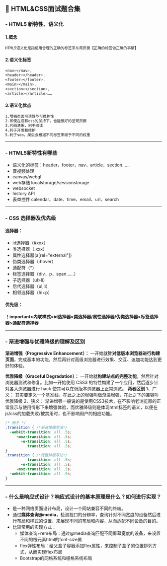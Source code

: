 ## 📒 HTML&CSS面试题合集

### - HTML5 新特性、语义化

#### 1.概念

```markdown
HTML5语义化是指使用合理的正确的标签来布局页面【正确的标签做正确的事情】
```

#### 2.语义化标签

```css
<nav></nav>,
<header></header>,
<footer></footer>,
<main></main>,
<section></section>,
<article></article>……
```

#### 3.语义化优点

```markdown
1.增强页面可读性与可维护性
2.即使在没有css的加持下，也能很好的呈现页面
3.代码清晰，利于阅读
4.利于开发和维护
5.利于seo，爬虫会根据不同标签来赋予不同的权重
```

------

### - HTML5新特性有哪些

- 语义化的标签：header，footer，nav，article，section……
- 音视频处理
- canvas/webgl
- web存储 localstorage/sessionstorage
- websocket
- history API
- 表单控件 calendar、date、time、email、url、search

------

### - CSS 选择器及优先级

#### 选择器：

- id选择器（#xxx）
- 类选择器（.xxx）
- 属性选择器(a[rel="external"])
- 伪类选择器（:hover）
- 通配符（*）
- 标签选择器（div，p，span……）
- 子选择器（ul>li）
- 后代选择器（ul,li）
- 相邻选择器（hi+p）

#### 优先级：

**！important>内联样式>id选择器>类选择器/属性选择器/伪类选择器>标签选择器>通配符选择器**

------

### - 渐进增强与优雅降级的理解及区别

**渐进增强（Progressive Enhancement）：**
一开始就**针对低版本浏览器进行构建页面**，完成基本的功能，然后再针对高级浏览器进行效果、交互、追加功能达到更好的体验。

**优雅降级（Graceful Degradation）：**
一开始就**构建站点的完整功能**，然后针对浏览器测试和修复。比如一开始使用 CSS3 的特性构建了一个应用，然后逐步针对各大浏览器进行 hack 使其可以在低版本浏览器上正常浏览。
**两者区别**
1、广义：
其实要定义一个基准线，在此之上的增强叫做渐进增强，在此之下的兼容叫优雅降级
2、狭义：
渐进增强一般说的是使用CSS3技术，在不影响老浏览器的正常显示与使用情形下来增强体验，而优雅降级则是体现html标签的语义，以便在js/css的加载失败/被禁用时，也不影响用户的相应功能。

```css
/* 例子 */
.transition { /*渐进增强写法*/
  -webkit-transition: all .5s;
     -moz-transition: all .5s;
       -o-transition: all .5s;
          transition: all .5s;
}
.transition { /*优雅降级写法*/
          transition: all .5s;
       -o-transition: all .5s;
     -moz-transition: all .5s;
  -webkit-transition: all .5s;
}
```

------

### - 什么是响应式设计？响应式设计的基本原理是什么？如何进行实现？

- 是一种网络页面设计布局，设计一个网站兼容不同的终端。
- 通过**媒体查询@media**，检测视口的分辨率，查询针对不同宽度的设备然后进行布局和样式的设置，来展现不同的布局和内容，从而适配不同设备的目的。
- 比较常用的实现方式：
  - 媒体查询+rem布局：通过@media查询匹配不同屏幕宽度的设备，来设置不同的根元素html的font-size属
  - flex弹性布局：给父盒子容器添加flex属性，来控制子盒子的位置排列方式，从而实现flex布局
  - Bootstrap的网格系统和栅格系统布局
